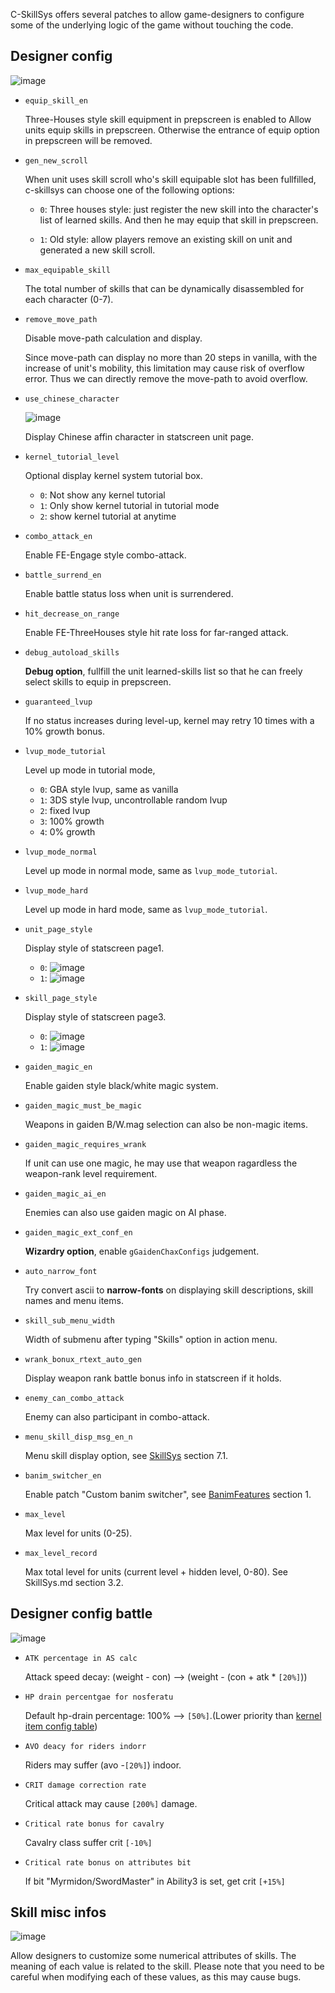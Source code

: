 C-SkillSys offers several patches to allow game-designers to configure some of the underlying logic of the game without touching the code.

## Designer config

![image](./gfx/SystemConfig1.png)

- `equip_skill_en`

	Three-Houses style skill equipment in prepscreen is enabled to Allow units equip skills in prepscreen. Otherwise the entrance of equip option in prepscreen will be removed.

- `gen_new_scroll`

	When unit uses skill scroll who's skill equipable slot has been fullfilled, c-skillsys can choose one of the following options:

	- `0`: Three houses style: just register the new skill into the character's list of learned skills. And then he may equip that skill in prepscreen.

	- `1`: Old style: allow players remove an existing skill on unit and generated a new skill scroll.

- `max_equipable_skill`

	The total number of skills that can be dynamically disassembled for each character (0-7).

- `remove_move_path`

	Disable move-path calculation and display.

	Since move-path can display no more than 20 steps in vanilla, with the increase of unit's mobility, this limitation may cause risk of overflow error. Thus we can directly remove the move-path to avoid overflow.

- `use_chinese_character`

	![image](./gfx/SystemConfig1_ChChar.png)

	Display Chinese affin character in statscreen unit page.

- `kernel_tutorial_level`

	Optional display kernel system tutorial box.

	- `0`: Not show any kernel tutorial
	- `1`: Only show kernel tutorial in tutorial mode
	- `2`: show kernel tutorial at anytime

- `combo_attack_en`

	Enable FE-Engage style combo-attack.

- `battle_surrend_en`

	Enable battle status loss when unit is surrendered.

- `hit_decrease_on_range`

	Enable FE-ThreeHouses style hit rate loss for far-ranged attack.

- `debug_autoload_skills`

	**Debug option**, fullfill the unit learned-skills list so that he can freely select skills to equip in prepscreen.

- `guaranteed_lvup`

	If no status increases during level-up, kernel may retry 10 times with a 10% growth bonus.

- `lvup_mode_tutorial`

	Level up mode in tutorial mode,

	- `0`: GBA style lvup, same as vanilla
	- `1`: 3DS style lvup, uncontrollable random lvup
	- `2`: fixed lvup
	- `3`: 100% growth
	- `4`: 0% growth

- `lvup_mode_normal`

	Level up mode in normal mode, same as `lvup_mode_tutorial`.

- `lvup_mode_hard`

	Level up mode in hard mode, same as `lvup_mode_tutorial`.

- `unit_page_style`

	Display style of statscreen page1.

	- `0`: ![image](./gfx/SystemConfig1_UnitPage1.png)
	- `1`: ![image](./gfx/SystemConfig1_UnitPage2.png)

- `skill_page_style`

	Display style of statscreen page3.

	- `0`: ![image](./gfx/SystemConfig1_SkillPage1.png)
	- `1`: ![image](./gfx/SystemConfig1_SkillPage2.png)

- `gaiden_magic_en`

	Enable gaiden style black/white magic system.

- `gaiden_magic_must_be_magic`

	Weapons in gaiden B/W.mag selection can also be non-magic items.

- `gaiden_magic_requires_wrank`

	If unit can use one magic, he may use that weapon ragardless the weapon-rank level requirement.

- `gaiden_magic_ai_en`

	Enemies can also use gaiden magic on AI phase.

- `gaiden_magic_ext_conf_en`

	**Wizardry option**, enable `gGaidenChaxConfigs` judgement.

- `auto_narrow_font`

	Try convert ascii to **narrow-fonts** on displaying skill descriptions, skill names and menu items.

- `skill_sub_menu_width`

	Width of submenu after typing "Skills" option in action menu.

- `wrank_bonux_rtext_auto_gen`

	Display weapon rank battle bonus info in statscreen if it holds.

- `enemy_can_combo_attack`

	Enemy can also participant in combo-attack.

- `menu_skill_disp_msg_en_n`

	Menu skill display option, see [SkillSys](./SkillSys.md) section 7.1.

- `banim_switcher_en`

	Enable patch "Custom banim switcher", see [BanimFeatures](./BanimFeatures.md) section 1.

- `max_level`

	Max level for units (0-25).

- `max_level_record`

	Max total level for units (current level + hidden level, 0-80). See SkillSys.md section 3.2.

## Designer config battle

![image](./gfx/SystemConfig2.png)

- `ATK percentage in AS calc`

	Attack speed decay: (weight - con) --> (weight - (con + atk * `[20%]`))

- `HP drain percentgae for nosferatu`

	Default hp-drain percentage: 100% --> `[50%]`.(Lower priority than [kernel item config table](../Data/BattleSys/WeaponHpDrain.c))

- `AVO deacy for riders indorr`

	Riders may suffer (avo -`[20%]`) indoor.

- `CRIT damage correction rate`

	Critical attack may cause `[200%]` damage.

- `Critical rate bonus for cavalry`

	Cavalry class suffer crit `[-10%]`

- `Critical rate bonus on attributes bit`

	If bit "Myrmidon/SwordMaster" in Ability3 is set, get crit `[+15%]`

## Skill misc infos

![image](./gfx/SystemConfig3.png)

Allow designers to customize some numerical attributes of skills. The meaning of each value is related to the skill. Please note that you need to be careful when modifying each of these values, as this may cause bugs.
